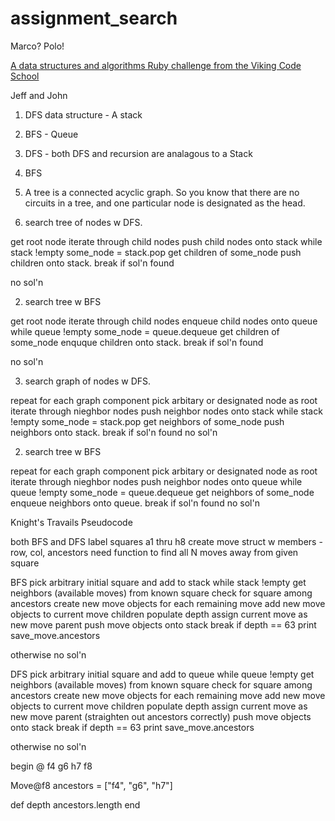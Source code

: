 # assignment_search
Marco?  Polo!

[A data structures and algorithms Ruby challenge from the Viking Code School](http://www.vikingcodeschool.com)

Jeff and John

1. DFS data structure - A stack

2. BFS - Queue

3. DFS - both DFS and recursion are analagous to a Stack

4. BFS

5. A tree is a connected acyclic graph.  So you know that there are no circuits in a tree, and one particular node is designated as the head.



1. search tree of nodes w DFS.

get root node
iterate through child nodes
push child nodes onto stack
while stack !empty
    some_node = stack.pop
    get children of some_node
    push children onto stack.
    break if sol'n found

no sol'n

2. search tree w BFS

get root node
iterate through child nodes
enqueue child nodes onto queue
while queue !empty
    some_node = queue.dequeue
    get children of some_node
    enquque children onto stack.
    break if sol'n found

no sol'n

3. search graph of nodes w DFS.

repeat for each graph component
    pick arbitary or designated node as root
    iterate through nieghbor nodes
    push neighbor nodes onto stack
    while stack !empty
        some_node = stack.pop
        get neighbors of some_node
        push neighbors onto stack.
        break if sol'n found
no sol'n

2. search tree w BFS

repeat for each graph component
    pick arbitary or designated node as root
    iterate through nieghbor nodes
    push neighbor nodes onto queue
    while queue !empty
        some_node = queue.dequeue
        get neighbors of some_node
        enqueue neighbors onto queue.
        break if sol'n found
no sol'n

Knight's Travails
Pseudocode

both BFS and DFS 
label squares a1 thru h8 
create move struct w members - row, col, ancestors
need function to find all N moves away from given square

BFS
pick arbitrary initial square and add to stack
while stack !empty
    get neighbors (available moves) from known square
    check for square among ancestors
    create new move objects for each remaining move
        add new move objects to current move children
        populate depth
        assign current move as new move parent
    push move objects onto stack
    break if depth == 63
print save_move.ancestors

otherwise no sol'n

DFS
pick arbitrary initial square and add to queue
while queue !empty
    get neighbors (available moves) from known square
    check for square among ancestors
    create new move objects for each remaining move
        add new move objects to current move children
        populate depth
        assign current move as new move parent (straighten out ancestors correctly)
    push move objects onto stack
    break if depth == 63
print save_move.ancestors

otherwise no sol'n


begin @ f4
g6
h7
f8

Move@f8  ancestors = ["f4", "g6", "h7"]

def depth 
    ancestors.length
end























